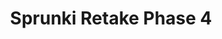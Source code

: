 ---
slug: sprunki-retake-phase-4-1807
title: Sprunki Retake Phase 4
description: "Sprunki Retake Phase 4 is an exciting online game. Play for free directly in your browser!"
icon: /images/popular_mods/Sprunki Retake Phase 4.png
url: https://wowtbc.net/sprunkin/retake-phase4/index.html
previewImage: /images/popular_mods/Sprunki Retake Phase 4.png
type: popular mods

# SEO配置
seo:
  title: "Sprunki Retake Phase 4 - Play Free Online Game | Fun Browser Games"
  description: "Sprunki Retake Phase 4 - Play this fun online game for free in your browser. No download required!"
  ogImage: "/images/popular_mods/Sprunki Retake Phase 4.png"
  keywords: "sprunki-retake-phase-4-1807, online game, browser game, free game, popular mods game, play online"

videoUrls:
  - https://www.youtube.com/embed/example1
  - https://www.youtube.com/embed/example2

whyPlay:
  title: "Why Play Sprunki Retake Phase 4?"
  items:
    - "Immersive Gameplay: Sprunki Retake Phase 4 offers an engaging and immersive gaming experience that will keep you entertained for hours"
    - "Challenging Levels: Test your skills with increasingly difficult challenges and obstacles"
    - "Beautiful Graphics: Enjoy stunning visuals and smooth animations that bring the game world to life"
    - "Regular Updates: New content and features are added regularly to keep the game fresh and exciting"
    - "Free to Play: Experience all the fun without spending a penny"
    - "Community Features: Connect with other players, share strategies, and compete for high scores"
    - "Cross-Platform: Play on any device with a web browser, no downloads required"

features:
  title: "Key Features of Sprunki Retake Phase 4"
  image: "/images/popular_mods/Sprunki Retake Phase 4.png"
  items:
    - "Intuitive Controls: Easy to learn controls make Sprunki Retake Phase 4 accessible for players of all skill levels"
    - "Multiple Game Modes: Enjoy various gameplay options that provide different challenges and experiences"
    - "Character Customization: Personalize your gaming experience with unique characters and items"
    - "Achievement System: Complete special tasks to earn rewards and recognition"
    - "Leaderboards: Compete with players worldwide and see who can achieve the highest scores"

characteristics:
  title: "Game Characteristics"
  image: "/images/popular_mods/Sprunki Retake Phase 4.png"
  items:
    - "Genre: Popular mods game with elements of strategy and skill"
    - "Difficulty: Suitable for both casual gamers and those seeking a challenge"
    - "Play Time: Quick sessions or extended gameplay, depending on your preference"
    - "Art Style: Vibrant and engaging visuals that enhance the gaming experience"
    - "Sound Design: Immersive audio that complements the gameplay perfectly"

info: "Sprunki Retake Phase 4 is an exciting online game that offers players a unique and engaging gaming experience. With its intuitive controls, stunning visuals, and challenging gameplay, Sprunki Retake Phase 4 provides hours of entertainment for players of all ages and skill levels. Whether you're looking for a quick gaming session during a break or an extended play session, Sprunki Retake Phase 4 delivers an immersive experience that will keep you coming back for more. The game features multiple levels of increasing difficulty, ensuring that players are constantly challenged as they progress. With regular updates adding new content and features, Sprunki Retake Phase 4 remains fresh and exciting, providing endless entertainment options for its growing community of players."

howToPlayIntro: "Welcome to Sprunki Retake Phase 4! This guide will walk you through the basics and help you master the game. Whether you're a beginner or looking to improve your skills, these tips and instructions will enhance your gaming experience."

howToPlaySteps:
  - title: "Getting Started"
    description: "Begin your Sprunki Retake Phase 4 adventure by familiarizing yourself with the controls. Use your keyboard or mouse to navigate through the game interface. The tutorial will guide you through the basic mechanics and help you understand the objectives."
  - title: "Understanding the Objectives"
    description: "In Sprunki Retake Phase 4, your main goal is to progress through levels by completing specific objectives. Each level presents unique challenges that require different strategies and approaches."
  - title: "Mastering the Controls"
    description: "Practice using the controls to improve your precision and reaction time. Sprunki Retake Phase 4 requires quick reflexes and strategic thinking to overcome obstacles and defeat opponents."
  - title: "Utilizing Power-ups"
    description: "Collect power-ups throughout the game to enhance your abilities and overcome difficult challenges. Each power-up offers unique advantages that can be crucial for success."
  - title: "Developing Strategies"
    description: "As you progress in Sprunki Retake Phase 4, develop effective strategies for different scenarios. Analyze patterns, anticipate challenges, and adapt your approach to maximize your performance."

faq:
  title: "Frequently Asked Questions about Sprunki Retake Phase 4"
  items:
    - question: "Is Sprunki Retake Phase 4 free to play?"
      answer: "Yes, Sprunki Retake Phase 4 is completely free to play directly in your web browser. No downloads or purchases are required to enjoy the full game experience."
    - question: "Can I play Sprunki Retake Phase 4 on mobile devices?"
      answer: "Yes, Sprunki Retake Phase 4 is optimized for both desktop and mobile play. You can enjoy the game on any device with a web browser and internet connection."
    - question: "Are there any in-game purchases?"
      answer: "While Sprunki Retake Phase 4 is free to play, there may be optional in-game purchases available for cosmetic items or additional features that don't affect core gameplay."
    - question: "How often is Sprunki Retake Phase 4 updated?"
      answer: "The developers regularly update Sprunki Retake Phase 4 with new content, features, and improvements based on player feedback and game performance."
    - question: "Can I play Sprunki Retake Phase 4 offline?"
      answer: "Currently, Sprunki Retake Phase 4 requires an internet connection to play as it's a browser-based online game."
    - question: "Is Sprunki Retake Phase 4 suitable for children?"
      answer: "Yes, Sprunki Retake Phase 4 is designed to be family-friendly and suitable for players of all ages."
    - question: "How do I report bugs or issues?"
      answer: "If you encounter any problems while playing Sprunki Retake Phase 4, you can report them through the game's support page or contact the developers directly through their website."
    - question: "Still Have Questions?"
      answer: "If you have additional questions about Sprunki Retake Phase 4 that aren't covered in this FAQ, please visit our support center or contact our customer service team for assistance."
---